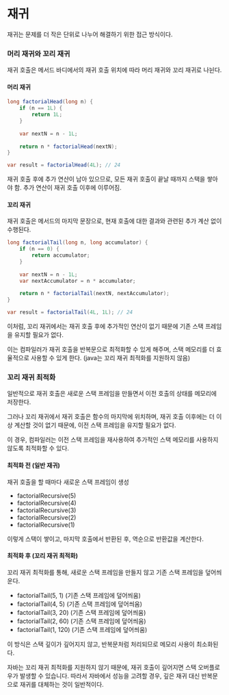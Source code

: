 # 재귀

재귀는 문제를 더 작은 단위로 나누어 해결하기 위한 접근 방식이다.

### 머리 재귀와 꼬리 재귀

재귀 호출은 메서드 바디에서의 재귀 호출 위치에 따라 머리 재귀와 꼬리 재귀로 나뉜다.

#### 머리 재귀

```java
long factorialHead(long n) {
    if (n == 1L) {
        return 1L;
    }
	
	var nextN = n - 1L;
	
    return n * factorialHead(nextN);
}

var result = factorialHead(4L); // 24
```

재귀 호출 후에 추가 연산이 남아 있으므로, 모든 재귀 호출이 끝날 때까지 스택을 쌓아야 함. 추가 연산이 재귀 호출 이후에 이루어짐.

#### 꼬리 재귀

재귀 호출은 메서드의 마지막 문장으로, 현재 호출에 대한 결과와 관련된 추가 계산 없이 수행된다.

```java
long factorialTail(long n, long accumulator) {
    if (n == 0) {
        return accumulator;
    }
	
	var nextN = n - 1L;
	var nextAccumulator = n * accumulator;
	
    return n * factorialTail(nextN, nextAccumulator);
}

var result = factorialTail(4L, 1L); // 24
```

이처럼, 꼬리 재귀에서는 재귀 호출 후에 추가적인 연산이 없기 때문에 기존 스택 프레임을 유지할 필요가 없다. 

이는 컴파일러가 재귀 호출을 반복문으로 최적화할 수 있게 해주며, 스택 메모리를 더 효율적으로 사용할 수 있게 한다. (java는 꼬리 재귀 최적화를 지원하지 않음)

### 꼬리 재귀 최적화

일반적으로 재귀 호출은 새로운 스택 프레임을 만들면서 이전 호출의 상태를 메모리에 저장한다. 

그러나 꼬리 재귀에서 재귀 호출은 함수의 마지막에 위치하며, 재귀 호출 이후에는 더 이상 계산할 것이 없기 때문에, 이전 스택 프레임을 유지할 필요가 없다. 

이 경우, 컴파일러는 이전 스택 프레임을 재사용하여 추가적인 스택 메모리를 사용하지 않도록 최적화할 수 있다.



#### 최적화 전 (일반 재귀)

재귀 호출을 할 때마다 새로운 스택 프레임이 생성

* factorialRecursive(5)
* factorialRecursive(4)
* factorialRecursive(3)
* factorialRecursive(2)
* factorialRecursive(1)

이렇게 스택이 쌓이고, 마지막 호출에서 반환된 후, 역순으로 반환값을 계산한다.

#### 최적화 후 (꼬리 재귀 최적화)

꼬리 재귀 최적화를 통해, 새로운 스택 프레임을 만들지 않고 기존 스택 프레임을 덮어씌운다.

* factorialTail(5, 1) (기존 스택 프레임에 덮어씌움)
* factorialTail(4, 5) (기존 스택 프레임에 덮어씌움)
* factorialTail(3, 20) (기존 스택 프레임에 덮어씌움)
* factorialTail(2, 60) (기존 스택 프레임에 덮어씌움)
* factorialTail(1, 120) (기존 스택 프레임에 덮어씌움)

이 방식은 스택 깊이가 깊어지지 않고, 반복문처럼 처리되므로 메모리 사용이 최소화된다.

자바는 꼬리 재귀 최적화를 지원하지 않기 때문에, 재귀 호출이 깊어지면 스택 오버플로우가 발생할 수 있습니다. 따라서 자바에서 성능을 고려할 경우, 깊은 재귀 대신 반복문으로 재귀를 대체하는 것이 일반적이다.
